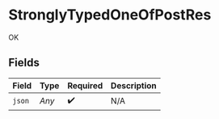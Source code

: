 # StronglyTypedOneOfPostRes

OK


## Fields

| Field              | Type               | Required           | Description        |
| ------------------ | ------------------ | ------------------ | ------------------ |
| `json`             | *Any*              | :heavy_check_mark: | N/A                |